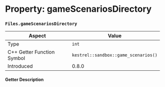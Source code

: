 
# Property: gameScenariosDirectory
### `Files.gameScenariosDirectory`

| Aspect | Value |
| --- | --- |
| Type | `int` |
| C++ Getter Function Symbol | `kestrel::sandbox::game_scenarios()` |
| Introduced | 0.8.0 |

#### Getter Description

